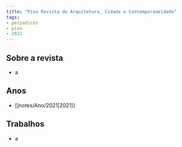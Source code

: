 ```yaml
---
title: "Pixo Revista de Arquitetura, Cidade e Contemporaneidade"
tags: 
- periodicos
- pixo
- 2021
---
```


## Sobre a revista
- a

## Anos
- [[notes/Ano/2021|2021]]

## Trabalhos
- a